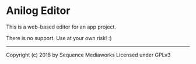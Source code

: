 # Anilog Editor

This is a web-based editor for an app project.

There is no support. Use at your own risk! :)

---

Copyright (c) 2018 by Sequence Mediaworks
Licensed under GPLv3
